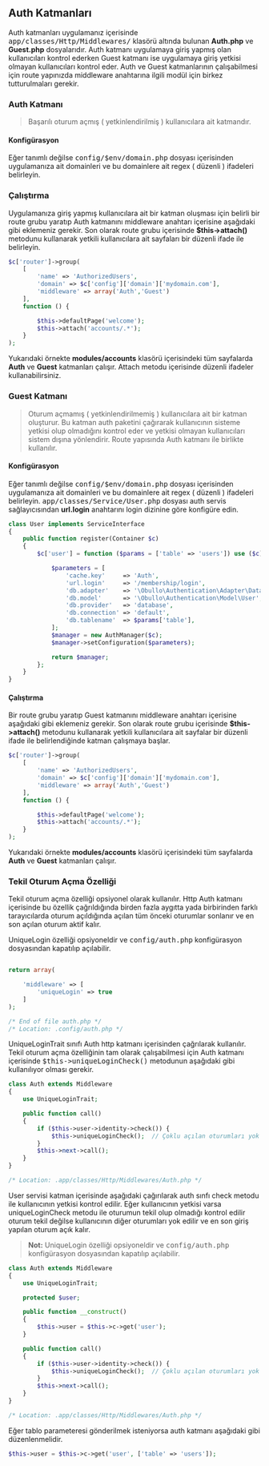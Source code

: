 
## Auth Katmanları

Auth katmanları uygulamanız içerisinde <kbd>app/classes/Http/Middlewares/</kbd> klasörü altında bulunan <b>Auth.php</b> ve <b>Guest.php</b> dosyalarıdır. Auth katmanı uygulamaya giriş yapmış olan kullanıcıları kontrol ederken Guest katmanı ise uygulamaya giriş yetkisi olmayan kullanıcıları kontrol eder. Auth ve Guest katmanlarının çalışabilmesi için route yapınızda middleware anahtarına ilgili modül için birkez tutturulmaları gerekir.

### Auth Katmanı

> Başarılı oturum açmış ( yetkinlendirilmiş ) kullanıcılara ait katmandır. 

<a name="auth-configuration"></a>

#### Konfigürasyon

Eğer tanımlı değilse <kbd>config/$env/domain.php</kbd> dosyası içerisinden uygulamanıza ait domainleri ve bu domainlere ait regex ( düzenli ) ifadeleri belirleyin.

### Çalıştırma

Uygulamanıza giriş yapmış kullanıcılara ait bir katman oluşması için belirli bir route grubu yaratıp Auth katmanını middleware anahtarı içerisine aşağıdaki gibi eklemeniz gerekir.
Son olarak route grubu içerisinde <b>$this->attach()</b> metodunu kullanarak yetkili kullanıcılara ait sayfaları bir düzenli ifade ile belirleyin.


```php
$c['router']->group(
    [
        'name' => 'AuthorizedUsers',
        'domain' => $c['config']['domain']['mydomain.com'], 
        'middleware' => array('Auth','Guest')
    ],
    function () {

        $this->defaultPage('welcome');
        $this->attach('accounts/.*');
    }
);
```

Yukarıdaki örnekte <b>modules/accounts</b> klasörü içerisindeki tüm sayfalarda <b>Auth</b> ve <b>Guest</b> katmanları çalışır. Attach metodu içerisinde düzenli ifadeler kullanabilirsiniz.

### Guest Katmanı

> Oturum açmamış ( yetkinlendirilmemiş ) kullanıcılara ait bir katman oluşturur. Bu katman auth paketini çağırarak kullanıcının sisteme yetkisi olup olmadığını kontrol eder ve yetkisi olmayan kullanıcıları sistem dışına yönlendirir. Route yapısında Auth katmanı ile birlikte kullanılır.

#### Konfigürasyon

Eğer tanımlı değilse <kbd>config/$env/domain.php</kbd> dosyası içerisinden uygulamanıza ait domainleri ve bu domainlere ait regex ( düzenli ) ifadeleri belirleyin.
<kbd>app/classes/Service/User.php</kbd> dosyası auth servis sağlayıcısından <b>url.login</b> anahtarını login dizinine göre konfigüre edin.

```php
class User implements ServiceInterface
{
    public function register(Container $c)
    {
        $c['user'] = function ($params = ['table' => 'users']) use ($c) {

            $parameters = [
                'cache.key'     => 'Auth',
                'url.login'     => '/membership/login',
                'db.adapter'    => '\Obullo\Authentication\Adapter\Database',
                'db.model'      => '\Obullo\Authentication\Model\User', 
                'db.provider'   => 'database',
                'db.connection' => 'default',
                'db.tablename'  => $params['table'],
            ];
            $manager = new AuthManager($c);
            $manager->setConfiguration($parameters);

            return $manager;
        };
    }
}
```

#### Çalıştırma

Bir route grubu yaratıp Guest katmanını middleware anahtarı içerisine aşağıdaki gibi eklemeniz gerekir. Son olarak route grubu içerisinde <b>$this->attach()</b> metodunu kullanarak yetkili kullanıcılara ait sayfalar bir düzenli ifade ile belirlendiğinde katman çalışmaya başlar.


```php
$c['router']->group(
    [
        'name' => 'AuthorizedUsers',
        'domain' => $c['config']['domain']['mydomain.com'], 
        'middleware' => array('Auth','Guest')
    ],
    function () {

        $this->defaultPage('welcome');
        $this->attach('accounts/.*');
    }
);
```

Yukarıdaki örnekte <b>modules/accounts</b> klasörü içerisindeki tüm sayfalarda <b>Auth</b> ve <b>Guest</b> katmanları çalışır.


### Tekil Oturum Açma Özelliği

Tekil oturum açma özelliği opsiyonel olarak kullanılır. Http Auth katmanı içerisinde bu özellik çağrıldığında birden fazla aygıtta yada birbirinden farklı tarayıcılarda oturum açıldığında açılan tüm önceki oturumlar sonlanır ve en son açılan oturum aktif kalır.

UniqueLogin özelliği opsiyoneldir ve <kbd>config/auth.php</kbd> konfigürasyon dosyasından kapatılıp açılabilir.

```php

return array(

    'middleware' => [
        'uniqueLogin' => true
    ]
);

/* End of file auth.php */
/* Location: .config/auth.php */
```

 UniqueLoginTrait sınıfı Auth http katmanı içerisinden çağrılarak kullanılır. Tekil oturum açma özelliğinin tam olarak çalışabilmesi için Auth katmanı içerisinde <kbd>$this->uniqueLoginCheck()</kbd> metodunun aşağıdaki gibi kullanılıyor olması gerekir.

```php
class Auth extends Middleware
{
    use UniqueLoginTrait;

    public function call()
    {
        if ($this->user->identity->check()) {
            $this->uniqueLoginCheck();  // Çoklu açılan oturumları yok et
        }
        $this->next->call();
    }   
}

/* Location: .app/classes/Http/Middlewares/Auth.php */
```

User servisi katman içerisinde aşağıdaki çağırılarak auth sınfı check metodu ile kullanıcının yetkisi kontrol edilir. Eğer kullanıcının yetkisi varsa uniqueLoginCheck metodu ile oturumun tekil olup olmadığı kontrol edilir oturum tekil değilse kullanıcının diğer oturumları yok edilir ve en son giriş yapılan oturum açık kalır.


> **Not:** UniqueLogin özelliği opsiyoneldir ve <kbd>config/auth.php</kbd> konfigürasyon dosyasından kapatılıp açılabilir.

```php
class Auth extends Middleware
{
    use UniqueLoginTrait;

    protected $user;

    public function __construct()
    {
        $this->user = $this->c->get('user');
    }

    public function call()
    {
        if ($this->user->identity->check()) {
            $this->uniqueLoginCheck();  // Çoklu açılan oturumları yok et
        }
        $this->next->call();
    }   
}

/* Location: .app/classes/Http/Middlewares/Auth.php */
```

Eğer tablo parameteresi gönderilmek isteniyorsa auth katmanı aşağıdaki gibi düzenlenmelidir.

```php
$this->user = $this->c->get('user', ['table' => 'users']);
```